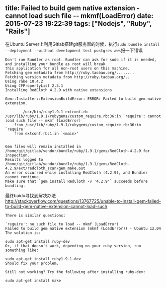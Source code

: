 title: Failed to build gem native extension - cannot load such file -- mkmf(LoadError)
date: 2015-07-23 19:22:39
tags: ["Nodejs", "Ruby", "Rails"]
---
在Ubuntu Server上利用Gitlab搭建git服务器的时候，执行`sudo bundle install --deployment --without development test postgres aws`报一下错误

```
Don't run Bundler as root. Bundler can ask for sudo if it is needed, and installing your bundle as root will break
this application for all non-root users on this machine.
Fetching gem metadata from http://ruby.taobao.org/........
Fetching version metadata from http://ruby.taobao.org/..
Using rake 10.4.2
Using CFPropertyList 2.3.1
Installing RedCloth 4.2.9 with native extensions

Gem::Installer::ExtensionBuildError: ERROR: Failed to build gem native extension.

        /usr/bin/ruby1.9.1 extconf.rb
/usr/lib/ruby/1.9.1/rubygems/custom_require.rb:36:in `require': cannot load such file -- mkmf (LoadError)
	from /usr/lib/ruby/1.9.1/rubygems/custom_require.rb:36:in `require'
	from extconf.rb:1:in `<main>'


Gem files will remain installed in /home/git/gitlab/vendor/bundle/ruby/1.9.1/gems/RedCloth-4.2.9 for inspection.
Results logged to /home/git/gitlab/vendor/bundle/ruby/1.9.1/gems/RedCloth-4.2.9/ext/redcloth_scan/gem_make.out
An error occurred while installing RedCloth (4.2.9), and Bundler cannot continue.
Make sure that `gem install RedCloth -v '4.2.9'` succeeds before bundling.
```

最终baidu寻找到解决办法  
http://stackoverflow.com/questions/13767725/unable-to-install-gem-failed-to-build-gem-native-extension-cannot-load-such

```
There is similar questions:

`require': no such file to load -- mkmf (LoadError)
Failed to build gem native extension (mkmf (LoadError)) - Ubuntu 12.04
The solution is:

sudo apt-get install ruby-dev
Or, if that doesn't work, depending on your ruby version, run something like:

sudo apt-get install ruby1.9.1-dev
Should fix your problem.

Still not working? Try the following after installing ruby-dev:

sudo apt-get install make

```